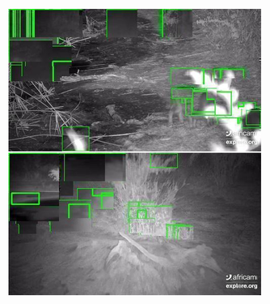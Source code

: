 ![20200728-231918-234923](in/20200728/20200728-231918-234923_0_.jpg)
![20200728-234928-000003](in/20200728/20200728-234928-000003_0_.jpg)
